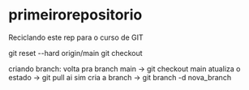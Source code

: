 # primeirorepositorio

Reciclando este rep para o curso de GIT 

git reset --hard origin/main
git checkout

criando branch:
    volta pra branch main -> git checkout main
    atualiza o estado -> git pull
    ai sim cria a branch -> git branch -d nova_branch 